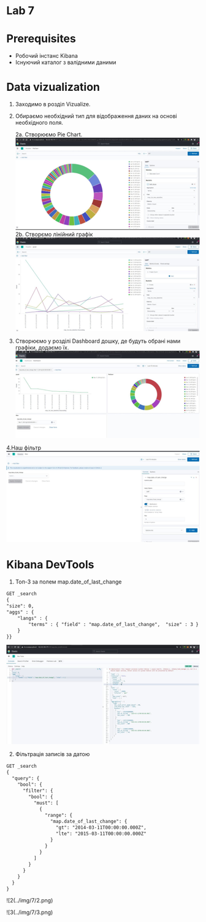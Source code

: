 # Lab 7
# Prerequisites
  - Робочий інстанс Kibana
  - Існуючий каталог з валідними даними

# Data vizualization
1. Заходимо в розділ Vizualize.
2. Обираємо необхідний тип для відображення даних на основі необхідного поля.

   2a. Створюємо Pie Chart.
 ![pie-chart](../img/lab7/pie-chart.png)
   2b. Створємо лінійний графік
 ![graphics](../img/lab7/graphics.png)
3. Створюємо у розділі Dashboard дошку, де будуть обрані нами графіки, додаємо їх.
 ![dashboard](../img/lab7/dashboard.png)
 
4.Наш фільтр
![date-filter](../img/lab7/date-filter.png)

# Kibana DevTools

1. Топ-3 за полем map.date_of_last_change
```
GET _search
{
"size": 0,
"aggs" : {
    "langs" : {
        "terms" : { "field" : "map.date_of_last_change",  "size" : 3 }
    }
}}
```

![1](../img/lab7/1.png)

2. Фільтрація записів за датою
```
GET _search
{
  "query": {
    "bool": {
      "filter": {
        "bool": {
          "must": [
            {
              "range": {
                "map.date_of_last_change": {
                  "gt": "2014-03-11T00:00:00.000Z",
                  "lte": "2015-03-11T00:00:00.000Z"
                }
              }
            }
          ]
        }
      }
    }
  }
}
```

![2(../img/7/2.png)

![3(../img/7/3.png)